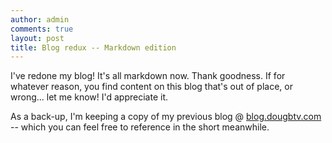 ```yaml
---
author: admin
comments: true
layout: post
title: Blog redux -- Markdown edition
---
```


I've redone my blog! It's all markdown now. Thank goodness. If for whatever reason, you find content on this blog that's out of place, or wrong... let me know! I'd appreciate it. 

As a back-up, I'm keeping a copy of my previous blog @ [blog.dougbtv.com](http://blog.dougbtv.com) -- which you can feel free to reference in the short meanwhile.